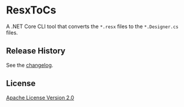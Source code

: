 ResxToCs
========

A .NET Core CLI tool that converts the `*.resx` files to the `*.Designer.cs` files.

## Release History
See the [changelog](CHANGELOG.md).

## License
[Apache License Version 2.0](LICENSE.txt)